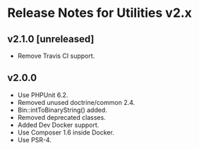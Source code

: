 # Release Notes for Utilities v2.x

## v2.1.0 [unreleased]

- Remove Travis CI support.

## v2.0.0

- Use PHPUnit 6.2.
- Removed unused doctrine/common 2.4.
- Bin::intToBinaryString() added.
- Removed deprecated classes.
- Added Dev Docker support.
- Use Composer 1.6 inside Docker.
- Use PSR-4.

